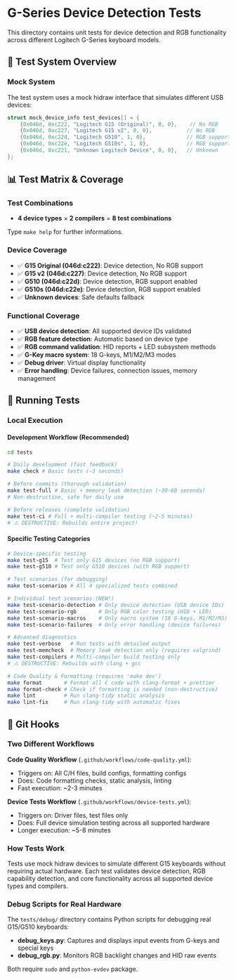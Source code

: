 # G-Series Device Detection Tests

This directory contains unit tests for device detection and RGB functionality across different Logitech G-Series keyboard models.

## 🧪 Test System Overview

### **Mock System**

The test system uses a mock hidraw interface that simulates different USB devices:

```c
struct mock_device_info test_devices[] = {
    {0x046d, 0xc222, "Logitech G15 (Original)", 0, 0},    // No RGB
    {0x046d, 0xc227, "Logitech G15 v2", 0, 0},           // No RGB
    {0x046d, 0xc22d, "Logitech G510", 1, 0},             // RGB support
    {0x046d, 0xc22e, "Logitech G510s", 1, 0},            // RGB support
    {0x046d, 0xc221, "Unknown Logitech Device", 0, 0},   // Unknown
};
```

## 📊 Test Matrix & Coverage

### **Test Combinations**

- **4 device types** × **2 compilers** = **8 test combinations**

Type `make help` for further informations.

### **Device Coverage**

- ✅ **G15 Original (046d:c222)**: Device detection, No RGB support
- ✅ **G15 v2 (046d:c227)**: Device detection, No RGB support
- ✅ **G510 (046d:c22d)**: Device detection, RGB support enabled
- ✅ **G510s (046d:c22e)**: Device detection, RGB support enabled
- ✅ **Unknown devices**: Safe defaults fallback

### **Functional Coverage**

- ✅ **USB device detection**: All supported device IDs validated
- ✅ **RGB feature detection**: Automatic based on device type
- ✅ **RGB command validation**: HID reports + LED subsystem methods
- ✅ **G-Key macro system**: 18 G-keys, M1/M2/M3 modes
- ✅ **Debug driver**: Virtual display functionality
- ✅ **Error handling**: Device failures, connection issues, memory management

## 🚀 Running Tests

### **Local Execution**

#### **Development Workflow (Recommended)**

```bash
cd tests

# Daily development (fast feedback)
make check # Basic tests (~3 seconds)

# Before commits (thorough validation)
make test-full # Basic + memory leak detection (~30-60 seconds)
# Non-destructive, safe for daily use

# Before releases (complete validation)
make test-ci # Full + multi-compiler testing (~2-5 minutes)
# ⚠️ DESTRUCTIVE: Rebuilds entire project!
```

#### **Specific Testing Categories**

```bash
# Device-specific testing
make test-g15  # Test only G15 devices (no RGB support)
make test-g510 # Test only G510 devices (with RGB support)

# Test scenarios (for debugging)
make test-scenarios # All 4 specialized tests combined

# Individual test scenarios (NEW!)
make test-scenario-detection # Only device detection (USB device IDs)
make test-scenario-rgb       # Only RGB color testing (HID + LED)
make test-scenario-macros    # Only macro system (18 G-keys, M1/M2/M3)
make test-scenario-failures  # Only error handling (device failures)

# Advanced diagnostics
make test-verbose   # Run tests with detailed output
make test-memcheck  # Memory leak detection only (requires valgrind)
make test-compilers # Multi-compiler build testing only
# ⚠️ DESTRUCTIVE: Rebuilds with clang + gcc

# Code Quality & Formatting (requires 'make dev')
make format       # Format all C code with clang-format + prettier
make format-check # Check if formatting is needed (non-destructive)
make lint         # Run clang-tidy static analysis
make lint-fix     # Run clang-tidy with automatic fixes
```

## 🔄 Git Hooks

### **Two Different Workflows**

**Code Quality Workflow** (`.github/workflows/code-quality.yml`):

- Triggers on: All C/H files, build configs, formatting configs
- Does: Code formatting checks, static analysis, linting
- Fast execution: ~2-3 minutes

**Device Tests Workflow** (`.github/workflows/device-tests.yml`):

- Triggers on: Driver files, test files only
- Does: Full device simulation testing across all supported hardware
- Longer execution: ~5-8 minutes

### **How Tests Work**

Tests use mock hidraw devices to simulate different G15 keyboards without requiring actual hardware. Each test validates device detection, RGB capability detection, and core functionality across all supported device types and compilers.

### **Debug Scripts for Real Hardware**

The `tests/debug/` directory contains Python scripts for debugging real G15/G510 keyboards:

- **debug_keys.py**: Captures and displays input events from G-keys and special keys
- **debug_rgb.py**: Monitors RGB backlight changes and HID raw events

Both require `sudo` and `python-evdev` package.
